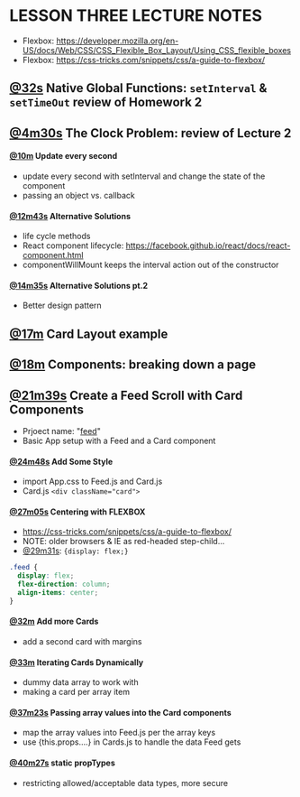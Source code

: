# LESSON THREE LECTURE NOTES
- Flexbox: https://developer.mozilla.org/en-US/docs/Web/CSS/CSS_Flexible_Box_Layout/Using_CSS_flexible_boxes
- Flexbox: https://css-tricks.com/snippets/css/a-guide-to-flexbox/

## [@32s](https://youtu.be/ULx7gruIh20?t=32s) **Native Global Functions: `setInterval` & `setTimeOut` review of Homework 2**

## [@4m30s](https://youtu.be/ULx7gruIh20?t=4m30s) **The Clock Problem: review of Lecture 2**
#### [@10m](https://youtu.be/ULx7gruIh20?t=10m) **Update every second**
- update every second with setInterval and change the state of the component
- passing an object vs. callback
#### [@12m43s](https://youtu.be/ULx7gruIh20?t=12m43s) **Alternative Solutions**
- life cycle methods
- React component lifecycle: https://facebook.github.io/react/docs/react-component.html
- componentWillMount keeps the interval action out of the constructor
#### [@14m35s](https://youtu.be/ULx7gruIh20?t=14m35s) **Alternative Solutions pt.2**
- Better design pattern

## [@17m](https://youtu.be/ULx7gruIh20?t=17m) **Card Layout example**
## [@18m](https://youtu.be/ULx7gruIh20?t=18m) **Components: breaking down a page**
## [@21m39s](https://youtu.be/ULx7gruIh20?t=21m39s) **Create a Feed Scroll with Card Components**
- Prjoect name: "[feed](Lecture3/feed)"
- Basic App setup with a Feed and a Card component
#### [@24m48s](https://youtu.be/ULx7gruIh20?t=24m48s) **Add Some Style**
- import App.css to Feed.js and Card.js
- Card.js `<div className="card">`
#### [@27m05s](https://youtu.be/ULx7gruIh20?t=27m05s) **Centering with FLEXBOX**
- https://css-tricks.com/snippets/css/a-guide-to-flexbox/
- NOTE: older browsers & IE as red-headed step-child...
- [@29m31s](https://youtu.be/ULx7gruIh20?t=29m31s): `{display: flex;}`
```css
.feed {
  display: flex;
  flex-direction: column;
  align-items: center;
}
```

#### [@32m](https://youtu.be/ULx7gruIh20?t=32m) **Add more Cards**
- add a second card with margins
#### [@33m](https://youtu.be/ULx7gruIh20?t=33m) **Iterating Cards Dynamically**
- dummy data array to work with
- making a card per array item
#### [@37m23s](https://youtu.be/ULx7gruIh20?t=37m23s) **Passing array values into the Card components**
- map the array values into Feed.js per the array keys
- use {this.props....} in Cards.js to handle the data Feed gets
#### [@40m27s](https://youtu.be/ULx7gruIh20?t=40m27s) **static propTypes**
- restricting allowed/acceptable data types, more secure
